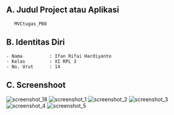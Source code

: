 ## A. Judul Project atau Aplikasi
       MVCtugas_PBO
 
## B. Identitas Diri
    - Nama          : Ifan Rifai Hardiyanto
    - Kelas         : XI RPL 3
    - No. Urut      : 14
   
## C. Screenshoot
![screenshot_18](https://cloud.githubusercontent.com/assets/22077698/25463168/88c9281c-2b1e-11e7-89a2-f7a85568712b.png)
![screenshot_1](https://cloud.githubusercontent.com/assets/22077698/25463172/95f11798-2b1e-11e7-884b-32c77d5068e3.png)
![screenshot_2](https://cloud.githubusercontent.com/assets/22077698/25463199/c3a5352a-2b1e-11e7-8896-f2182500a7b8.png)
![screenshot_3](https://cloud.githubusercontent.com/assets/22077698/25463202/cc88af6e-2b1e-11e7-9e0c-5fc6a3ec3f7c.png)
![screenshot_4](https://cloud.githubusercontent.com/assets/22077698/25463209/d835c702-2b1e-11e7-8881-b3797a963d62.png)
![screenshot_5](https://cloud.githubusercontent.com/assets/22077698/25463213/dd3328d0-2b1e-11e7-9180-a4469ab051ab.png)
